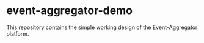 # event-aggregator-demo
This repository contains the simple working design of the Event-Aggregator platform.
